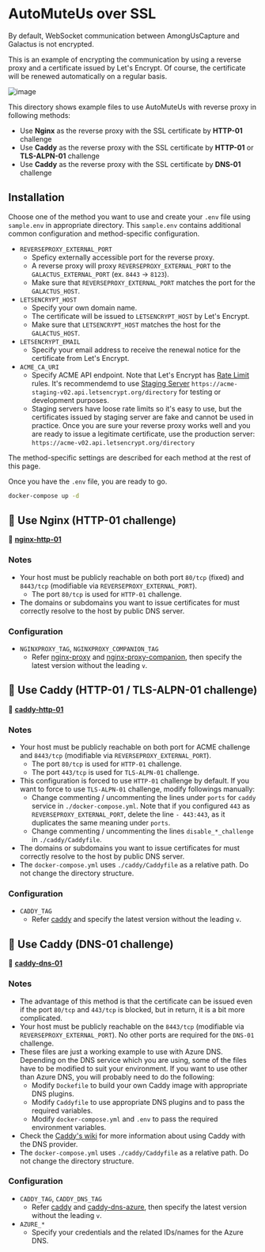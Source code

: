 # AutoMuteUs over SSL

By default, WebSocket communication between AmongUsCapture and Galactus is not encrypted.

This is an example of encrypting the communication by using a reverse proxy and a certificate issued by Let's Encrypt. Of course, the certificate will be renewed automatically on a regular basis.

![image](https://user-images.githubusercontent.com/2920259/109382377-6ded0c00-7923-11eb-8be2-68a89bd83dad.png)

This directory shows example files to use AutoMuteUs with reverse proxy in following methods:

* Use **Nginx** as the reverse proxy with the SSL certificate by **HTTP-01** challenge
* Use **Caddy** as the reverse proxy with the SSL certificate by **HTTP-01** or **TLS-ALPN-01** challenge
* Use **Caddy** as the reverse proxy with the SSL certificate by **DNS-01** challenge

## Installation

Choose one of the method you want to use and create your `.env` file using `sample.env` in appropriate directory. This `sample.env` contains additional common configuration and method-specific configuration.

* `REVERSEPROXY_EXTERNAL_PORT`
  * Speficy externally accessible port for the reverse proxy.
  * A reverse proxy will proxy `REVERSEPROXY_EXTERNAL_PORT` to the `GALACTUS_EXTERNAL_PORT` (ex. `8443` -> `8123`).
  * Make sure that `REVERSEPROXY_EXTERNAL_PORT` matches the port for the `GALACTUS_HOST`.
* `LETSENCRYPT_HOST`
  * Specify your own domain name.
  * The certificate will be issued to `LETSENCRYPT_HOST` by Let's Encrypt.
  * Make sure that `LETSENCRYPT_HOST` matches the host for the `GALACTUS_HOST`.
* `LETSENCRYPT_EMAIL`
  * Specify your email address to receive the renewal notice for the certificate from Let's Encrypt.
* `ACME_CA_URI`
  * Specify ACME API endpoint. Note that Let's Encrypt has [Rate Limit](https://letsencrypt.org/docs/rate-limits/) rules. It's recommendemd to use [Staging Server](https://letsencrypt.org/docs/staging-environment/) `https://acme-staging-v02.api.letsencrypt.org/directory` for testing or development purposes.
  * Staging servers have loose rate limits so it's easy to use, but the certificates issued by staging server are fake and cannot be used in practice. Once you are sure your reverse proxy works well and you are ready to issue a legitimate certificate, use the production server: `https://acme-v02.api.letsencrypt.org/directory`

The method-specific settings are described for each method at the rest of this page.

Once you have the `.env` file, you are ready to go.

```bash
docker-compose up -d
```

## 🚀 Use Nginx (HTTP-01 challenge)

📁 [**nginx-http-01**](nginx-http-01)

### Notes

* Your host must be publicly reachable on both port `80/tcp` (fixed) and `8443/tcp` (modifiable via `REVERSEPROXY_EXTERNAL_PORT`).
  * The port `80/tcp` is used for `HTTP-01` challenge.
* The domains or subdomains you want to issue certificates for must correctly resolve to the host by public DNS server.

### Configuration

* `NGINXPROXY_TAG`, `NGINXPROXY_COMPANION_TAG`
  * Refer [nginx-proxy](https://github.com/nginx-proxy/nginx-proxy/releases) and [nginx-proxy-companion](https://github.com/nginx-proxy/docker-letsencrypt-nginx-proxy-companion/releases), then specify the latest version without the leading `v`.

## 🚀 Use Caddy (HTTP-01 / TLS-ALPN-01 challenge)

📁 [**caddy-http-01**](caddy-http-01)

### Notes

* Your host must be publicly reachable on both port for ACME challenge and `8443/tcp` (modifiable via `REVERSEPROXY_EXTERNAL_PORT`).
  * The port `80/tcp` is used for `HTTP-01` challenge.
  * The port `443/tcp` is used for `TLS-ALPN-01` challenge.
* This configuration is forced to use `HTTP-01` challenge by default. If you want to force to use `TLS-ALPN-01` challenge, modify followings manually:
  * Change commenting / uncommenting the lines under `ports` for `caddy` service in `./docker-compose.yml`. Note that if you configured `443` as `REVERSEPROXY_EXTERNAL_PORT`, delete the line `- 443:443`, as it duplicates the same meaning under `ports`.
  * Change commenting / uncommenting the lines `disable_*_challenge` in `./caddy/Caddyfile`.
* The domains or subdomains you want to issue certificates for must correctly resolve to the host by public DNS server.
* The `docker-compose.yml` uses `./caddy/Caddyfile` as a relative path. Do not change the directory structure.

### Configuration

* `CADDY_TAG`
  * Refer [caddy](https://github.com/caddyserver/caddy/releases) and specify the latest version without the leading `v`.

## 🚀 Use Caddy (DNS-01 challenge)

📁 [**caddy-dns-01**](caddy-dns-01)

### Notes

* The advantage of this method is that the certificate can be issued even if the port `80/tcp` and `443/tcp` is blocked, but in return, it is a bit more complicated.
* Your host must be publicly reachable on the `8443/tcp` (modifiable via `REVERSEPROXY_EXTERNAL_PORT`). No other ports are required for the `DNS-01` challenge.
* These files are just a working example to use with Azure DNS. Depending on the DNS service which you are using, some of the files have to be modified to suit your environment. If you want to use other than Azure DNS, you will probably need to do the following:
  * Modify `Dockefile` to build your own Caddy image with appropriate DNS plugins.
  * Modify `Caddyfile` to use appropriate DNS plugins and to pass the required variables.
  * Modify `docker-compose.yml` and `.env` to pass the required environment variables.
* Check the [Caddy's wiki](https://caddy.community/t/how-to-use-dns-provider-modules-in-caddy-2/8148) for more information about using Caddy with the DNS provider.
* The `docker-compose.yml` uses `./caddy/Caddyfile` as a relative path. Do not change the directory structure.

### Configuration

* `CADDY_TAG`, `CADDY_DNS_TAG`
  * Refer [caddy](https://github.com/caddyserver/caddy/releases) and [caddy-dns-azure](https://github.com/caddy-dns/azure/releases), then specify the latest version without the leading `v`.
* `AZURE_*`
  * Specify your credentials and the related IDs/names for the Azure DNS.
